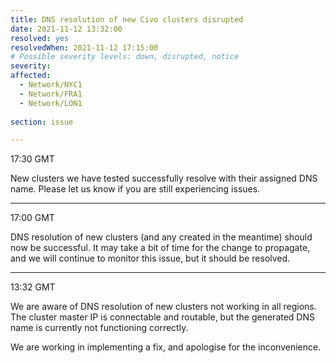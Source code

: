 ```yaml
---
title: DNS resolution of new Civo clusters disrupted
date: 2021-11-12 13:32:00
resolved: yes
resolvedWhen: 2021-11-12 17:15:00
# Possible severity levels: down, disrupted, notice
severity: 
affected:
  - Network/NYC1
  - Network/FRA1
  - Network/LON1
  
section: issue

---
```


17:30 GMT

New clusters we have tested successfully resolve with their assigned DNS name. Please let us know if you are still experiencing issues.

---

17:00 GMT

DNS resolution of new clusters (and any created in the meantime) should now be successful. It may take a bit of time for the change to propagate, and we will continue to monitor this issue, but it should be resolved.

---
13:32 GMT

We are aware of DNS resolution of new clusters not working in all regions. The cluster master IP is connectable and routable, but the generated DNS name is currently not functioning correctly.

We are working in implementing a fix, and apologise for the inconvenience.
